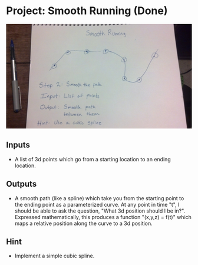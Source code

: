 # Project: Smooth Running (Done)

<img src="ProjectSmoothRunning.jpg" alt="Smooth Running" style="width: 1024px;"/>

## Inputs

 * A list of 3d points which go from a starting location to an ending location.

## Outputs

 * A smooth path (like a spline) which take you from the starting point
   to the ending point as a parameterized curve.  At any point in time "t",
   I should be able to ask the question, "What 3d position should I be in?".
   Expressed mathematically, this produces a function "(x,y,z) = f(t)" which
   maps a relative position along the curve to a 3d position.

## Hint

 * Implement a simple cubic spline.

